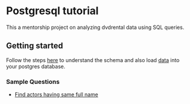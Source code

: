 # Postgresql tutorial

This a mentorship project on analyzing dvdrental data using SQL queries.

## Getting started

Follow the steps [here](https://www.postgresqltutorial.com/postgresql-getting-started/postgresql-sample-database/) to understand the schema and also load [data](./dvdrental.tar) into your postgres database.

### Sample Questions

- [Find actors having same full name](./query_for_actors_having_same_full_name.sql)
